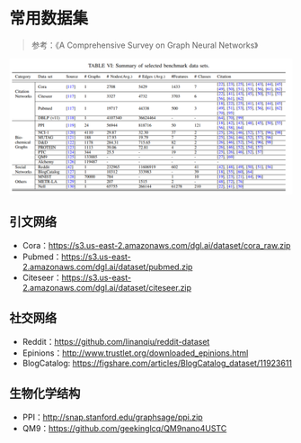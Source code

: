 # 常用数据集
> 参考：《A Comprehensive Survey on Graph Neural Networks》

![datasets](datasets.png)

## 引文网络

+ Cora：https://s3.us-east-2.amazonaws.com/dgl.ai/dataset/cora_raw.zip
+ Pubmed：https://s3.us-east-2.amazonaws.com/dgl.ai/dataset/pubmed.zip
+ Citeseer：https://s3.us-east-2.amazonaws.com/dgl.ai/dataset/citeseer.zip

## 社交网络

+ Reddit：https://github.com/linanqiu/reddit-dataset
+ Epinions：http://www.trustlet.org/downloaded_epinions.html
+ BlogCatalog: https://figshare.com/articles/BlogCatalog_dataset/11923611

## 生物化学结构

+ PPI：http://snap.stanford.edu/graphsage/ppi.zip
+ QM9：https://github.com/geekinglcq/QM9nano4USTC
